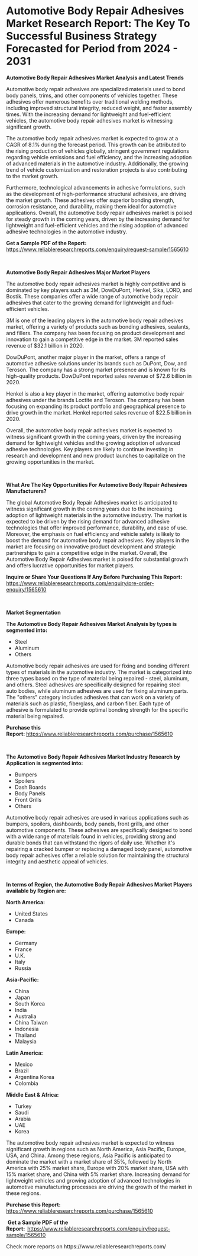 <p><h1>Automotive Body Repair Adhesives Market Research Report: The Key To Successful Business Strategy Forecasted for Period from 2024 - 2031</h1></p><p><strong>Automotive Body Repair Adhesives Market Analysis and Latest Trends</strong></p>
<p><p>Automotive body repair adhesives are specialized materials used to bond body panels, trims, and other components of vehicles together. These adhesives offer numerous benefits over traditional welding methods, including improved structural integrity, reduced weight, and faster assembly times. With the increasing demand for lightweight and fuel-efficient vehicles, the automotive body repair adhesives market is witnessing significant growth.</p><p>The automotive body repair adhesives market is expected to grow at a CAGR of 8.1% during the forecast period. This growth can be attributed to the rising production of vehicles globally, stringent government regulations regarding vehicle emissions and fuel efficiency, and the increasing adoption of advanced materials in the automotive industry. Additionally, the growing trend of vehicle customization and restoration projects is also contributing to the market growth.</p><p>Furthermore, technological advancements in adhesive formulations, such as the development of high-performance structural adhesives, are driving the market growth. These adhesives offer superior bonding strength, corrosion resistance, and durability, making them ideal for automotive applications. Overall, the automotive body repair adhesives market is poised for steady growth in the coming years, driven by the increasing demand for lightweight and fuel-efficient vehicles and the rising adoption of advanced adhesive technologies in the automotive industry.</p></p>
<p><strong>Get a Sample PDF of the Report:&nbsp;</strong> <a href="https://www.reliableresearchreports.com/enquiry/request-sample/1565610">https://www.reliableresearchreports.com/enquiry/request-sample/1565610</a></p>
<p>&nbsp;</p>
<p><strong>Automotive Body Repair Adhesives Major Market Players</strong></p>
<p><p>The automotive body repair adhesives market is highly competitive and is dominated by key players such as 3M, DowDuPont, Henkel, Sika, LORD, and Bostik. These companies offer a wide range of automotive body repair adhesives that cater to the growing demand for lightweight and fuel-efficient vehicles.</p><p>3M is one of the leading players in the automotive body repair adhesives market, offering a variety of products such as bonding adhesives, sealants, and fillers. The company has been focusing on product development and innovation to gain a competitive edge in the market. 3M reported sales revenue of $32.1 billion in 2020.</p><p>DowDuPont, another major player in the market, offers a range of automotive adhesive solutions under its brands such as DuPont, Dow, and Teroson. The company has a strong market presence and is known for its high-quality products. DowDuPont reported sales revenue of $72.6 billion in 2020.</p><p>Henkel is also a key player in the market, offering automotive body repair adhesives under the brands Loctite and Teroson. The company has been focusing on expanding its product portfolio and geographical presence to drive growth in the market. Henkel reported sales revenue of $22.5 billion in 2020.</p><p>Overall, the automotive body repair adhesives market is expected to witness significant growth in the coming years, driven by the increasing demand for lightweight vehicles and the growing adoption of advanced adhesive technologies. Key players are likely to continue investing in research and development and new product launches to capitalize on the growing opportunities in the market.</p></p>
<p>&nbsp;</p>
<p><strong>What Are The Key Opportunities For Automotive Body Repair Adhesives Manufacturers?</strong></p>
<p><p>The global Automotive Body Repair Adhesives market is anticipated to witness significant growth in the coming years due to the increasing adoption of lightweight materials in the automotive industry. The market is expected to be driven by the rising demand for advanced adhesive technologies that offer improved performance, durability, and ease of use. Moreover, the emphasis on fuel efficiency and vehicle safety is likely to boost the demand for automotive body repair adhesives. Key players in the market are focusing on innovative product development and strategic partnerships to gain a competitive edge in the market. Overall, the Automotive Body Repair Adhesives market is poised for substantial growth and offers lucrative opportunities for market players.</p></p>
<p><strong>Inquire or Share Your Questions If Any Before Purchasing This Report:</strong> <a href="https://www.reliableresearchreports.com/enquiry/pre-order-enquiry/1565610">https://www.reliableresearchreports.com/enquiry/pre-order-enquiry/1565610</a></p>
<p>&nbsp;</p>
<p><strong>Market Segmentation</strong></p>
<p><strong>The Automotive Body Repair Adhesives Market Analysis by types is segmented into:</strong></p>
<p><ul><li>Steel</li><li>Aluminum</li><li>Others</li></ul></p>
<p><p>Automotive body repair adhesives are used for fixing and bonding different types of materials in the automotive industry. The market is categorized into three types based on the type of material being repaired - steel, aluminum, and others. Steel adhesives are specifically designed for repairing steel auto bodies, while aluminum adhesives are used for fixing aluminum parts. The "others" category includes adhesives that can work on a variety of materials such as plastic, fiberglass, and carbon fiber. Each type of adhesive is formulated to provide optimal bonding strength for the specific material being repaired.</p></p>
<p><strong>Purchase this Report:&nbsp;</strong><a href="https://www.reliableresearchreports.com/purchase/1565610">https://www.reliableresearchreports.com/purchase/1565610</a></p>
<p>&nbsp;</p>
<p><strong>The Automotive Body Repair Adhesives Market Industry Research by Application is segmented into:</strong></p>
<p><ul><li>Bumpers</li><li>Spoilers</li><li>Dash Boards</li><li>Body Panels</li><li>Front Grills</li><li>Others</li></ul></p>
<p><p>Automotive body repair adhesives are used in various applications such as bumpers, spoilers, dashboards, body panels, front grills, and other automotive components. These adhesives are specifically designed to bond with a wide range of materials found in vehicles, providing strong and durable bonds that can withstand the rigors of daily use. Whether it's repairing a cracked bumper or replacing a damaged body panel, automotive body repair adhesives offer a reliable solution for maintaining the structural integrity and aesthetic appeal of vehicles.</p></p>
<p>&nbsp;</p>
<p><strong>In terms of Region, the Automotive Body Repair Adhesives Market Players available by Region are:</strong></p>
<p>
    <p> <strong> North America: </strong>
        <ul>
            <li>United States</li>
            <li>Canada</li>
        </ul>
        </p> 
    <p> <strong> Europe: </strong>
        <ul>
            <li>Germany</li>
            <li>France</li>
            <li>U.K.</li>
            <li>Italy</li>
            <li>Russia</li>
        </ul>
        </p> 
    <p> <strong> Asia-Pacific: </strong>
        <ul>
            <li>China</li>
            <li>Japan</li>
            <li>South Korea</li>
            <li>India</li>
            <li>Australia</li>
            <li>China Taiwan</li>
            <li>Indonesia</li>
            <li>Thailand</li>
            <li>Malaysia</li>
        </ul>
        </p> 
    <p> <strong> Latin America: </strong>
        <ul>
            <li>Mexico</li>
            <li>Brazil</li>
            <li>Argentina Korea</li>
            <li>Colombia</li>
        </ul>
        </p> 
    <p> <strong> Middle East & Africa: </strong>
        <ul>
            <li>Turkey</li>
            <li>Saudi</li>
            <li>Arabia</li>
            <li>UAE</li>
            <li>Korea</li>
        </ul>
    </p>
    </p>
<p><p>The automotive body repair adhesives market is expected to witness significant growth in regions such as North America, Asia Pacific, Europe, USA, and China. Among these regions, Asia Pacific is anticipated to dominate the market with a market share of 35%, followed by North America with 25% market share, Europe with 20% market share, USA with 15% market share, and China with 5% market share. Increasing demand for lightweight vehicles and growing adoption of advanced technologies in automotive manufacturing processes are driving the growth of the market in these regions.</p></p>
<p><strong>Purchase this Report: </strong><a href="https://www.reliableresearchreports.com/purchase/1565610">https://www.reliableresearchreports.com/purchase/1565610</a></p>
<p>&nbsp;<strong>Get a Sample PDF of the Report:&nbsp;&nbsp;</strong><a href="https://www.reliableresearchreports.com/enquiry/request-sample/1565610">https://www.reliableresearchreports.com/enquiry/request-sample/1565610</a></p>
<p><strong></strong></p>
<p>Check more reports on https://www.reliableresearchreports.com/</p>